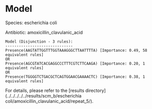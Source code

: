 
# Model

Species: escherichia coli

Antibiotic: amoxicillin_clavulanic_acid

```
Model (Disjunction - 3 rules):
------------------------------
Presence(AAGTATTGGTTTGGTAAAGGGCTTAATTTTA) [Importance: 0.49, 58 equivalent rules]
OR
Presence(AGCGTATCACGAGGCCCTTTCGTCTTCAAGA) [Importance: 0.20, 1 equivalent rules]
OR
Presence(TGGGGTCTGACGCTCAGTGGAACGAAAACTC) [Importance: 0.38, 1 equivalent rules]

```

For details, please refer to the [results directory](../../../../../results/scm_b/escherichia coli/amoxicillin_clavulanic_acid/repeat_5/).

